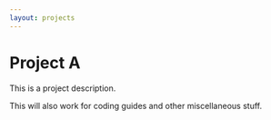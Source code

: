 ```yaml
---
layout: projects
---
```


# Project A

This is a project description.

This will also work for coding guides and other miscellaneous stuff.

